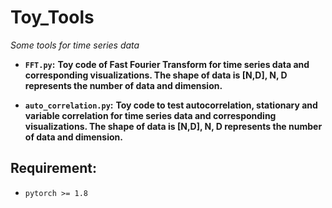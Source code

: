 # Toy_Tools
*Some tools for time series data*

* **`FFT.py`:** **Toy code of Fast Fourier Transform for time series data and corresponding visualizations. The shape of data is **\[N,D\]**, N, D represents the number of data and dimension.**

* **`auto_correlation.py`:** **Toy code to test autocorrelation, stationary and variable correlation for time series data and corresponding visualizations. The shape of data is **\[N,D\]**, N, D represents the number of data and dimension.**
  
## Requirement:
* `pytorch >= 1.8`
